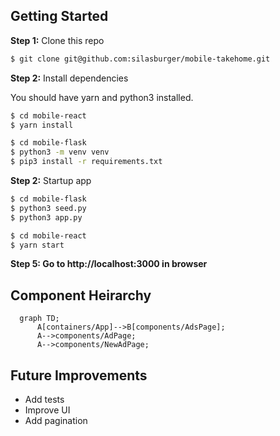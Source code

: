 ## Getting Started

**Step 1:** Clone this repo
   
```bash
$ git clone git@github.com:silasburger/mobile-takehome.git

```

**Step 2:** Install dependencies

You should have yarn and python3 installed.

```bash
$ cd mobile-react
$ yarn install
```

```bash
$ cd mobile-flask
$ python3 -m venv venv
$ pip3 install -r requirements.txt
```

**Step 2:** Startup app
```bash
$ cd mobile-flask
$ python3 seed.py
$ python3 app.py
```

```bash
$ cd mobile-react
$ yarn start
```

**Step 5: Go to http://localhost:3000 in browser**

## Component Heirarchy 

```mermaid
  graph TD;
      A[containers/App]-->B[components/AdsPage];
      A-->components/AdPage;
      A-->components/NewAdPage;
```

## Future Improvements
- Add tests
- Improve UI 
- Add pagination

